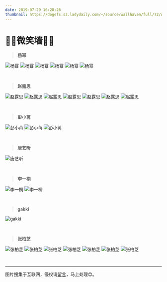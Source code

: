 ```yaml
---
date: 2019-07-29 16:28:26
thumbnail: https://dogefs.s3.ladydaily.com/~/source/wallhaven/full/72/wallhaven-72yzje.jpg?w=2560&h=1440&fmt=webp
---
```

# 🎈🎈微笑墙🎈🎈


> **杨幂**
<div class="justified-gallery">

![杨幂](https://pic.rmb.bdstatic.com/bjh/events/a7c0b8f0f7e883067f568a11d27ca365.jpeg)
![杨幂](https://pic.rmb.bdstatic.com/bjh/events/504ef727381b4ae8f8d74bc292079f1b.jpeg)
![杨幂](https://pic.rmb.bdstatic.com/bjh/events/504ef727381b4ae8f8d74bc292079f1b.jpeg)
![杨幂](https://pic.rmb.bdstatic.com/bjh/events/453d682003246bf37a8011473ca8d247.jpeg)
![杨幂](https://pic.rmb.bdstatic.com/bjh/events/1ad9e3ccf7103b656363b8f69e8957e3.jpeg)
![杨幂](https://pic.rmb.bdstatic.com/bjh/events/c66661ec008e6c7ed1f9f42c686f3b9a.jpeg)
</div>

<br>

> **赵露思**
<div class="justified-gallery">

![赵露思](https://safe-img.xhscdn.com/bw1/9b788ebe-9c2c-4c72-9313-a524c6411e09?imageView2/2/w/1080/format/jpg)
![赵露思](https://safe-img.xhscdn.com/bw1/bd61f5ed-cd7a-4e8b-bbed-1ccd61affc1f?imageView2/2/w/1080/format/jpg)
![赵露思](https://nimg.ws.126.net/?url=http%3A%2F%2Fdingyue.ws.126.net%2F2022%2F0819%2F9910621cj00rgu8sa001mc000hs00qoc.jpg&thumbnail=660x2147483647&quality=80&type=jpg)
![赵露思](https://nimg.ws.126.net/?url=http%3A%2F%2Fdingyue.ws.126.net%2F2022%2F0819%2Fc45abee6j00rgu8sa001ic000hs00u7c.jpg&thumbnail=660x2147483647&quality=80&type=jpg)
![赵露思](https://nimg.ws.126.net/?url=http%3A%2F%2Fdingyue.ws.126.net%2F2022%2F0819%2F4c09dd3cj00rgu8sb0026c000hs012jc.jpg&thumbnail=660x2147483647&quality=80&type=jpg)
![赵露思](https://wx4.sinaimg.cn/mw690/006aCKOzgy1h7wz2hech6j32c0340qv8.jpg)
![赵露思](https://video.weibo.com/media/play?livephoto=https%3A%2F%2Fus.sinaimg.cn%2F000YNGb4gx080i8Yj6uY0f0f0100qys10k01.mov)
</div>

<br>


> **彭小苒**
<div class="justified-gallery">

![彭小苒](https://cdn.jsdelivr.net/gh/removeif/blog_image/img/2020/20201030171213.png)
![彭小苒](https://cdn.jsdelivr.net/gh/removeif/blog_image/img/2020/20201030171254.png)
![彭小苒](https://cdn.jsdelivr.net/gh/removeif/blog_image/img/2020/20201030171333.png)
</div>

<br>

> **唐艺昕**
<div class="justified-gallery">

![唐艺昕](https://cdn.jsdelivr.net/gh/removeif/blog_image/img/2020/20201030171425.png)
</div>


<br>

> **李一桐**
<div class="justified-gallery">

![李一桐](https://cdn.jsdelivr.net/gh/removeif/blog_image/img/2020/20201030171645.png)
![李一桐](https://cdn.jsdelivr.net/gh/removeif/blog_image/img/2020/20201030171729.png)
</div>

<br>

> **gakki**
<div class="justified-gallery">

![gakki](https://cdn.jsdelivr.net/gh/removeif/blog_image/img/2020/20201030171851.png)
</div>

<br>

> **张柏芝**
<div class="justified-gallery">

![张柏芝](https://82cjg.com/upload/image/20200807/1596815568303045.jpg)
![张柏芝](https://82cjg.com/upload/image/20200807/1596815568485589.jpg)
![张柏芝](https://82cjg.com/upload/image/20200807/1596815568240633.jpg)
![张柏芝](https://82cjg.com/upload/image/20200807/1596815568691888.jpg)
![张柏芝](https://82cjg.com/upload/image/20200807/1596815569597664.jpg)
![张柏芝](https://82cjg.com/upload/image/20200807/1596815569554510.jpg)
![张柏芝](https://82cjg.com/upload/image/20200807/1596815569143793.jpg)
</div>

<br>

---
图片搜集于互联网，侵权请[留言](https://sunsgneayo.github.io/message/)，马上处理😊。
